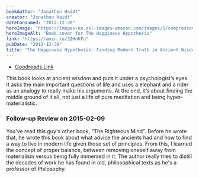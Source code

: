 ```yaml
---
bookAuthor: "Jonathon Haidt"
creator: "Jonathon Haidt"
dateConsumed: "2012-12-30"
heroImage: "https://images-na.ssl-images-amazon.com/images/S/compressed.photo.goodreads.com/books/1348779688i/96884.jpg"
heroImageAlt: "Book cover for The Happiness Hypothesis"
link: "https://amzn.to/3IHnKFu"
pubDate: "2012-12-30"
title: "The Happiness Hypothesis: Finding Modern Truth in Ancient Wisdom"
---
```


- [Goodreads Link](https://www.goodreads.com/book/show/96884.The_Happiness_Hypothesis)

This book looks at ancient wisdom and puts it under a psychologist’s eyes. It asks the main important questions of life and uses a elephant and a rider as an analogy to really make his arguments. At the end, it’s about finding the middle ground of it all, not just a life of pure meditation and being hyper-materialistic.

### Follow-up Review on 2015-02-09

You've read this guy's other book, "The Righteous Mind". Before he wrote that, he wrote this book about what advice the ancients had and how to find a way to live in modern life given those set of principles. From this, I learned the concept of proper balance, between removing oneself away from materialism versus being fully immersed in it. The author really tries to distill the decades of work he has found in old, philosophical texts as he's a professor of Philosophy.
